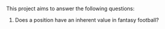 This project aims to answer the following questions:
1. Does a position have an inherent value in fantasy football?
